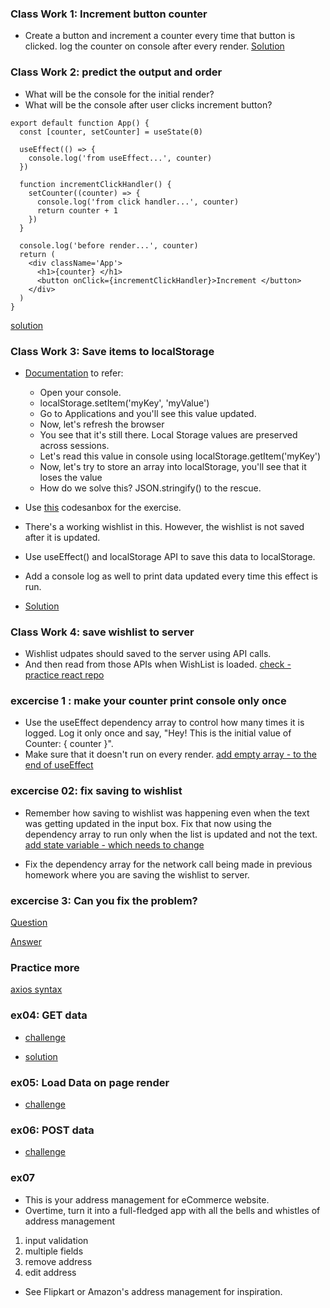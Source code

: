 ### Class Work 1: Increment button counter

- Create a button and increment a counter every time that button is clicked. log the counter on console after every render.
[Solution](https://codesandbox.io/s/useeffect-odno00?file=/src/Counter.jsx)

### Class Work 2: predict the output and order

- What will be the console for the initial render?
- What will be the console after user clicks increment button?

```
export default function App() {
  const [counter, setCounter] = useState(0)

  useEffect(() => {
    console.log('from useEffect...', counter)
  })

  function incrementClickHandler() {
    setCounter((counter) => {
      console.log('from click handler...', counter)
      return counter + 1
    })
  }

  console.log('before render...', counter)
  return (
    <div className='App'>
      <h1>{counter} </h1>
      <button onClick={incrementClickHandler}>Increment </button>
    </div>
  )
}
```

[solution](https://codesandbox.io/s/objective-dawn-93tbf8)

### Class Work 3: Save items to localStorage

- [Documentation](https://developer.mozilla.org/en-US/docs/Web/API/Window/localStorage) to refer: 
  - Open your console.
  - localStorage.setItem('myKey', 'myValue')
  - Go to Applications and you'll see this value updated.
  - Now, let's refresh the browser
  - You see that it's still there. Local Storage values are preserved across sessions.
  - Let's read this value in console using localStorage.getItem('myKey')
  - Now, let's try to store an array into localStorage, you'll see that it loses the value
  - How do we solve this? JSON.stringify() to the rescue.

- Use [this](https://codesandbox.io/s/wishlist-exercise-oydf9) codesanbox for the exercise.
- There's a working wishlist in this. However, the wishlist is not saved after it is updated. 
- Use useEffect() and localStorage API to save this data to localStorage.
- Add a console log as well to print data updated every time this effect is run.
- [Solution](https://codesandbox.io/s/useeffect-odno00?file=/src/Wishlist.jsx)

### Class Work 4: save wishlist to server

- Wishlist udpates should saved to the server using API calls.
- And then read from those APIs when WishList is loaded. [check - practice react repo]()

### excercise 1 : make your counter print console only once

- Use the useEffect dependency array to control how many times it is logged. Log it only once and say,
  "Hey! This is the initial value of Counter: { counter }".
- Make sure that it doesn't run on every render. [add empty array - to the end of useEffect]()

### excercise 02: fix saving to wishlist

- Remember how saving to wishlist was happening even when the text was getting updated in the input box. Fix that now using the dependency array to run only when the list is updated and not the text. [add state variable - which needs to change]()

- Fix the dependency array for the network call being made in previous homework where you are saving the wishlist to server.

### excercise 3: Can you fix the problem?

[Question](https://codesandbox.io/s/fix-localstorage-success-saved-sggj0)

[Answer](https://codesandbox.io/s/fix-localstorage-success-saved-fixed-kkc3d)

### Practice more

[axios syntax](https://github.com/axios/axios)

### ex04: GET data

- [challenge](https://codesandbox.io/s/load-data-exercise-xm4qo?file=/README.md)

- [solution](https://codesandbox.io/s/load-data-exercise-forked-cy4vbg)

### ex05: Load Data on page render

- [challenge](https://codesandbox.io/s/load-products-tzdb8?file=/README.md)

### ex06: POST data

- [challenge](https://codesandbox.io/s/post-request-exercise-exo0j)

### ex07

- This is your address management for eCommerce website.
- Overtime, turn it into a full-fledged app with all the bells and whistles of address management

1. input validation
2. multiple fields
3. remove address
4. edit address

- See Flipkart or Amazon's address management for inspiration.
